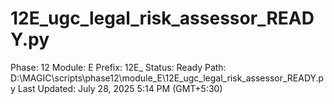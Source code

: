 # 12E_ugc_legal_risk_assessor_READY.py

Phase: 12
Module: E
Prefix: 12E_
Status: Ready
Path: D:\MAGIC\scripts\phase12\module_E\12E_ugc_legal_risk_assessor_READY.py
Last Updated: July 28, 2025 5:14 PM (GMT+5:30)
